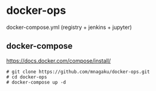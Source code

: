 # docker-ops
docker-compose.yml (registry + jenkins + jupyter)

## docker-compose

https://docs.docker.com/compose/install/

```
# git clone https://github.com/mnagaku/docker-ops.git
# cd docker-ops
# docker-compose up -d
```
